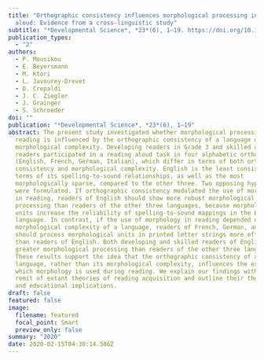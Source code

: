 ```yaml
---
title: "Orthographic consistency influences morphological processing in reading
  aloud: Evidence from a cross-linguistic study"
subtitle: "*Developmental Science*, *23*(6), 1–19. https://doi.org/10.1111/desc.12952"
publication_types:
  - "2"
authors:
  - P. Mousikou
  - E. Beyersmann
  - M. Ktori
  - L. Javourey-Drevet
  - D. Crepaldi
  - J. C. Ziegler
  - J. Grainger
  - S. Schroeder
doi: ""
publication: "*Developmental Science*, *23*(6), 1–19"
abstract: The present study investigated whether morphological processing in
  reading is influenced by the orthographic consistency of a language or its
  morphological complexity. Developing readers in Grade 3 and skilled adult
  readers participated in a reading aloud task in four alphabetic orthographies
  (English, French, German, Italian), which differ in terms of both orthographic
  consistency and morphological complexity. English is the least consistent, in
  terms of its spelling-to-sound relationships, as well as the most
  morphologically sparse, compared to the other three. Two opposing hypotheses
  were formulated. If orthographic consistency modulated the use of morphology
  in reading, readers of English should show more robust morphological
  processing than readers of the other three languages, because morphological
  units increase the reliability of spelling-to-sound mappings in the English
  language. In contrast, if the use of morphology in reading depended on the
  morphological complexity of a language, readers of French, German, and Italian
  should process morphological units in printed letter strings more efficiently
  than readers of English. Both developing and skilled readers of English showed
  greater morphological processing than readers of the other three languages.
  These results support the idea that the orthographic consistency of a
  language, rather than its morphological complexity, influences the extent to
  which morphology is used during reading. We explain our findings within the
  remit of extant theories of reading acquisition and outline their theoretical
  and educational implications.
draft: false
featured: false
image:
  filename: featured
  focal_point: Smart
  preview_only: false
summary: "2020"
date: 2020-02-15T04:30:14.586Z
---
```

